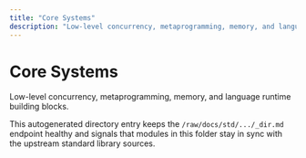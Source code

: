 ```yaml
---
title: "Core Systems"
description: "Low-level concurrency, metaprogramming, memory, and language runtime building blocks."
---
```


# Core Systems

Low-level concurrency, metaprogramming, memory, and language runtime building blocks.

This autogenerated directory entry keeps the `/raw/docs/std/.../_dir.md` endpoint healthy and signals that modules in this folder stay in sync with the upstream standard library sources.
